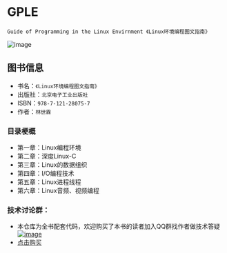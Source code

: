# GPLE
`Guide of Programming in the Linux Envirnment 《Linux环境编程图文指南》`

![image](https://github.com/vincent040/lab/blob/master/res/GPLE.jpg?raw=true)
 
## 图书信息
* 书名：`《Linux环境编程图文指南》`
* 出版社：`北京电子工业出版社`
* ISBN：`978-7-121-28075-7`
* 作者：`林世霖`

### 目录梗概
* 第一章：Linux编程环境
* 第二章：深度Linux-C
* 第三章：Linux的数据组织
* 第四章：I/O编程技术
* 第五章：Linux进程线程
* 第六章：Linux音频、视频编程

### 技术讨论群：
* 本仓库为全书配套代码，欢迎购买了本书的读者加入QQ群找作者做技术答疑 <a href="//shang.qq.com/wpa/qunwpa?idkey=bc2c3338276a40ac72131230ad041a00c60a2fe45172ab6b9a93fea44cf0e6fa">![image](https://github.com/vincent040/lab/blob/master/res/QQ_qun.png?raw=true)
* [点击购买](https://item.jd.com/13154188753.html)
